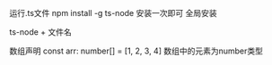 运行.ts文件
npm install -g ts-node 安装一次即可 全局安装


ts-node + 文件名


数组声明
const arr: number[] = [1, 2, 3, 4]
数组中的元素为number类型